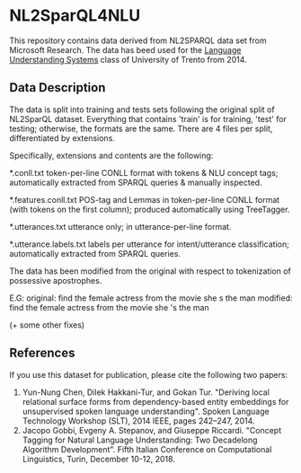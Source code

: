 # NL2SparQL4NLU

This repository contains data derived from NL2SPARQL data set from Microsoft Research. The data has beed used for the <a href="http://disi.unitn.it/~riccardi/page7/page13/page13.html">Language Understanding Systems</a> class of University of Trento from 2014.

## Data Description
The data is split into training and tests sets following the original split of NL2SparQL dataset. 
Everything that contains 'train' is for training, 'test' for testing; otherwise, the formats are the same.
There are 4 files per split, differentiated by extensions.

Specifically, extensions and contents are the following:

*.conll.txt 
	token-per-line CONLL format with tokens & NLU concept tags;
	automatically extracted from SPARQL queries & manually inspected.

*.features.conll.txt
	POS-tag and Lemmas in token-per-line CONLL format (with tokens on the first column); 
	produced automatically using TreeTagger.

*.utterances.txt
	utterance only; in utterance-per-line format.

*.utterance.labels.txt
	labels per utterance for intent/utterance classification; automatically extracted from SPARQL queries.

The data has been modified from the original with respect to tokenization of possessive apostrophes.

E.G:
original: find the female actress from the movie she s the man
modified: find the female actress from the movie she 's the man

(+ some other fixes)

## References
If you use this dataset for publication, please cite the following two papers:

1.  Yun-Nung Chen, Dilek Hakkani-Tur, and Gokan Tur. "Deriving local relational surface forms from dependency-based entity embeddings for unsupervised spoken language understanding". Spoken Language Technology Workshop (SLT), 2014 IEEE, pages 242–247, 2014.
2. Jacopo Gobbi, Evgeny A. Stepanov, and Giuseppe Riccardi. "Concept Tagging for Natural Language Understanding: Two Decadelong Algorithm Development". Fifth Italian Conference on Computational Linguistics, Turin, December 10-12, 2018.


